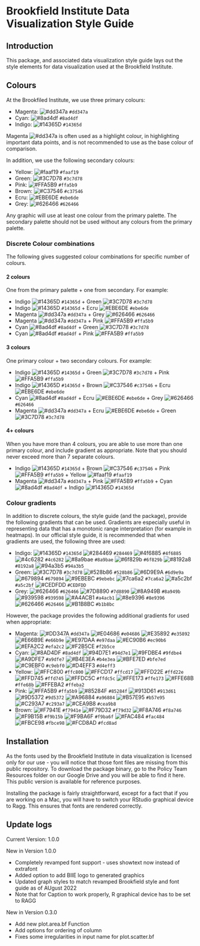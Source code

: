 Brookfield Institute Data Visualization Style Guide
================

## Introduction

This package, and associated data visualization style guide lays out the
style elements for data visualization used at the Brookfield Institute.

## Colours

At the Brookfiled Institute, we use three primary colours:

-   Magenta:
    ![\#dd347a](https://via.placeholder.com/15/dd347a/dd347a.png)
    `#dd347a`
-   Cyan: ![\#8ad4df](https://via.placeholder.com/15/8ad4df/8ad4df.png)
    `#8ad4df`
-   Indigo:
    ![\#14365D](https://via.placeholder.com/15/14365D/14365D.png)
    `#14365d`

Magenta ![\#dd347a](https://via.placeholder.com/15/dd347a/dd347a.png) is
often used as a highlight colour, in highlighting important data points,
and is not recommended to use as the base colour of comparison.

In addition, we use the following secondary colours:

-   Yellow:
    ![\#faaf19](https://via.placeholder.com/15/faaf19/faaf19.png)
    `#faaf19`
-   Green: ![\#3C7D78](https://via.placeholder.com/15/3C7D78/3C7D78.png)
    `#3c7d78`
-   Pink: ![\#FFA5B9](https://via.placeholder.com/15/FFA5B9/FFA5B9.png)
    `#ffa5b9`
-   Brown: ![\#C37546](https://via.placeholder.com/15/C37546/C37546.png)
    `#c37546`
-   Ecru: ![\#EBE6DE](https://via.placeholder.com/15/EBE6DE/EBE6DE.png)
    `#ebe6de`
-   Grey: ![\#626466](https://via.placeholder.com/15/626466/626466.png)
    `#626466`

Any graphic will use at least one colour from the primary palette. The
secondary palette should not be used without any colours from the
primary palette.

### Discrete Colour combinations

The following gives suggested colour combinations for specific number of
colours.

#### 2 colours

One from the primary palette + one from secondary. For example:

-   Indigo ![\#14365D](https://via.placeholder.com/15/14365D/14365D.png)
    `#14365d` + Green
    ![\#3C7D78](https://via.placeholder.com/15/3C7D78/3C7D78.png)
    `#3c7d78`
-   Indigo ![\#14365D](https://via.placeholder.com/15/14365D/14365D.png)
    `#14365d` + Ecru
    ![\#EBE6DE](https://via.placeholder.com/15/EBE6DE/EBE6DE.png)
    `#ebe6de`
-   Magenta
    ![\#dd347a](https://via.placeholder.com/15/dd347a/dd347a.png)
    `#dd347a` + Grey
    ![\#626466](https://via.placeholder.com/15/626466/626466.png)
    `#626466`
-   Magenta
    ![\#dd347a](https://via.placeholder.com/15/dd347a/dd347a.png)
    `#dd347a` + Pink
    ![\#FFA5B9](https://via.placeholder.com/15/FFA5B9/FFA5B9.png)
    `#ffa5b9`
-   Cyan ![\#8ad4df](https://via.placeholder.com/15/8ad4df/8ad4df.png)
    `#8ad4df` + Green
    ![\#3C7D78](https://via.placeholder.com/15/3C7D78/3C7D78.png)
    `#3c7d78`
-   Cyan ![\#8ad4df](https://via.placeholder.com/15/8ad4df/8ad4df.png)
    `#8ad4df` + Pink
    ![\#FFA5B9](https://via.placeholder.com/15/FFA5B9/FFA5B9.png)
    `#ffa5b9`

#### 3 colours

One primary colour + two secondary colours. For example:

-   Indigo ![\#14365D](https://via.placeholder.com/15/14365D/14365D.png)
    `#14365d` + Green
    ![\#3C7D78](https://via.placeholder.com/15/3C7D78/3C7D78.png)
    `#3c7d78` + Pink
    ![\#FFA5B9](https://via.placeholder.com/15/FFA5B9/FFA5B9.png)
    `#ffa5b9`
-   Indigo ![\#14365D](https://via.placeholder.com/15/14365D/14365D.png)
    `#14365d` + Brown
    ![\#C37546](https://via.placeholder.com/15/C37546/C37546.png)
    `#c37546` + Ecru
    ![\#EBE6DE](https://via.placeholder.com/15/EBE6DE/EBE6DE.png)
    `#ebe6de`
-   Cyan ![\#8ad4df](https://via.placeholder.com/15/8ad4df/8ad4df.png)
    `#8ad4df` + Ecru
    ![\#EBE6DE](https://via.placeholder.com/15/EBE6DE/EBE6DE.png)
    `#ebe6de` + Grey
    ![\#626466](https://via.placeholder.com/15/626466/626466.png)
    `#626466`
-   Magenta
    ![\#dd347a](https://via.placeholder.com/15/dd347a/dd347a.png)
    `#dd347a` + Ecru
    ![\#EBE6DE](https://via.placeholder.com/15/EBE6DE/EBE6DE.png)
    `#ebe6de` + Green
    ![\#3C7D78](https://via.placeholder.com/15/3C7D78/3C7D78.png)
    `#3c7d78`

#### 4+ colours

When you have more than 4 colours, you are able to use more than one
primary colour, and include gradient as appropriate. Note that you
should never exceed more than 7 separate colours.

-   Indigo ![\#14365D](https://via.placeholder.com/15/14365D/14365D.png)
    `#14365d` + Brown
    ![\#C37546](https://via.placeholder.com/15/C37546/C37546.png)
    `#c37546` + Pink
    ![\#FFA5B9](https://via.placeholder.com/15/FFA5B9/FFA5B9.png)
    `#ffa5b9` + Yellow
    ![\#faaf19](https://via.placeholder.com/15/faaf19/faaf19.png)
    `#faaf19`
-   Magenta
    ![\#dd347a](https://via.placeholder.com/15/dd347a/dd347a.png)
    `#dd347a` + Pink
    ![\#FFA5B9](https://via.placeholder.com/15/FFA5B9/FFA5B9.png)
    `#ffa5b9` + Cyan
    ![\#8ad4df](https://via.placeholder.com/15/8ad4df/8ad4df.png)
    `#8ad4df` + Indigo
    ![\#14365D](https://via.placeholder.com/15/14365D/14365D.png)
    `#14365d`

### Colour gradients

In addition to discrete colours, the style guide (and the package),
provide the following gradients that can be used. Gradients are
especially useful in representing data that has a monotonic range
interpretation (for example in heatmaps). In our official style guide,
it is recommended that when gradients are used, the following three are
used:

-   Indigo:
    ![\#14365D](https://via.placeholder.com/15/14365D/14365D.png)
    `#14365d`
    ![\#284469](https://via.placeholder.com/15/284469/284469.png)
    `#284469`
    ![\#4f6885](https://via.placeholder.com/15/4F6885/4F6885.png)
    `#4f6885`
    ![\#4c6282](https://via.placeholder.com/15/4c6282/4c6282.png)
    `#4c6282`
    ![\#8a9bae](https://via.placeholder.com/15/8a9bae/8a9bae.png)
    `#8a9bae`
    ![\#6f829b](https://via.placeholder.com/15/6f829b/6f829b.png)
    `#6f829b`
    ![\#8192a8](https://via.placeholder.com/15/8192a8/8192a8.png)
    `#8192a8`
    ![\#94a3b5](https://via.placeholder.com/15/94a3b5/94a3b5.png)
    `#94a3b5`
-   Green: ![\#3C7D78](https://via.placeholder.com/15/3C7D78/3C7D78.png)
    `#3c7d78`
    ![\#528b86](https://via.placeholder.com/15/528b86/528b86.png)
    `#528b86`
    ![\#6D9E9A](https://via.placeholder.com/15/6D9E9A/6D9E9A.png)
    `#6d9e9a`
    ![\#679894](https://via.placeholder.com/15/679894/679894.png)
    `#679894`
    ![\#9EBEBC](https://via.placeholder.com/15/9EBEBC/9EBEBC.png)
    `#9ebebc`
    ![\#7ca6a2](https://via.placeholder.com/15/7ca6a2/7ca6a2.png)
    `#7ca6a2`
    ![\#a5c2bf](https://via.placeholder.com/15/a5c2bf/a5c2bf.png)
    `#a5c2bf`
    ![\#CEDFDD](https://via.placeholder.com/15/CEDFDD/CEDFDD.png)
    `#CEDFDD`
-   Grey: ![\#626466](https://via.placeholder.com/15/626466/626466.png)
    `#626466`
    ![\#7D8890](https://via.placeholder.com/15/7D8890/7D8890.png)
    `#7d8890`
    ![\#8A949B](https://via.placeholder.com/15/8A949B/8A949B.png)
    `#8a949b`
    ![\#939598](https://via.placeholder.com/15/939598/939598.png)
    `#939598`
    ![\#A4ACB1](https://via.placeholder.com/15/A4ACB1/A4ACB1.png)
    `#a4acb1`
    ![\#8e9396](https://via.placeholder.com/15/8e9396/8e9396.png)
    `#8e9396`
    ![\#626466](https://via.placeholder.com/15/626466/626466.png)
    `#626466`
    ![\#B1B8BC](https://via.placeholder.com/15/B1B8BC/B1B8BC.png)
    `#b1b8bc`

However, the package provides the following additional gradients for
used when appropriate:

-   Magenta:
    ![\#DD347A](https://via.placeholder.com/15/DD347A/DD347A.png)
    `#dd347a`
    ![\#E04686](https://via.placeholder.com/15/E04686/E04686.png)
    `#e04686`
    ![\#E35892](https://via.placeholder.com/15/E35892/E35892.png)
    `#e35892`
    ![\#E66B9E](https://via.placeholder.com/15/E66B9E/E66B9E.png)
    `#e66b9e`
    ![\#E97DAA](https://via.placeholder.com/15/E97DAA/E97DAA.png)
    `#e97daa`
    ![\#EC90B6](https://via.placeholder.com/15/EC90B6/EC90B6.png)
    `#ec90b6`
    ![\#EFA2C2](https://via.placeholder.com/15/EFA2C2/EFA2C2.png)
    `#efa2c2`
    ![\#F2B5CE](https://via.placeholder.com/15/F2B5CE/F2B5CE.png)
    `#f2b5ce`
-   Cyan: ![\#8AD4DF](https://via.placeholder.com/15/8AD4DF/8AD4DF.png)
    `#8ad4df`
    ![\#94D7E1](https://via.placeholder.com/15/94D7E1/94D7E1.png)
    `#94d7e1`
    ![\#9FDBE4](https://via.placeholder.com/15/9FDBE4/9FDBE4.png)
    `#9fdbe4`
    ![\#A9DFE7](https://via.placeholder.com/15/A9DFE7/A9DFE7.png)
    `#a9dfe7`
    ![\#B4E3EA](https://via.placeholder.com/15/B4E3EA/B4E3EA.png)
    `#b4e3ea`
    ![\#BFE7ED](https://via.placeholder.com/15/BFE7ED/BFE7ED.png)
    `#bfe7ed`
    ![\#C9EBF0](https://via.placeholder.com/15/C9EBF0/C9EBF0.png)
    `#c9ebf0`
    ![\#D4EFF3](https://via.placeholder.com/15/D4EFF3/D4EFF3.png)
    `#d4eff3`
-   Yellow:
    ![\#FFC800](https://via.placeholder.com/15/FFC800/FFC800.png)
    `#ffc800`
    ![\#FFCD17](https://via.placeholder.com/15/FFCD17/FFCD17.png)
    `#ffcd17`
    ![\#FFD22E](https://via.placeholder.com/15/FFD22E/FFD22E.png)
    `#ffd22e`
    ![\#FFD745](https://via.placeholder.com/15/FFD745/FFD745.png)
    `#ffd745`
    ![\#FFDC5C](https://via.placeholder.com/15/FFDC5C/FFDC5C.png)
    `#ffdc5c`
    ![\#FFE173](https://via.placeholder.com/15/FFE173/FFE173.png)
    `#ffe173`
    ![\#FFE68B](https://via.placeholder.com/15/FFE68B/FFE68B.png)
    `#ffe68b`
    ![\#FFEBA2](https://via.placeholder.com/15/FFEBA2/FFEBA2.png)
    `#ffeba2`
-   Pink: ![\#FFA5B9](https://via.placeholder.com/15/FFA5B9/FFA5B9.png)
    `#ffa5b9`
    ![\#85284F](https://via.placeholder.com/15/85284F/85284F.png)
    `#85284f`
    ![\#913D61](https://via.placeholder.com/15/913D61/913D61.png)
    `#913d61`
    ![\#9D5372](https://via.placeholder.com/15/9D5372/9D5372.png)
    `#9d5372`
    ![\#A96884](https://via.placeholder.com/15/A96884/A96884.png)
    `#a96884`
    ![\#B57E95](https://via.placeholder.com/15/B57E95/B57E95.png)
    `#b57e95`
    ![\#C293A7](https://via.placeholder.com/15/C293A7/C293A7.png)
    `#c293a7`
    ![\#CEA9B8](https://via.placeholder.com/15/CEA9B8/CEA9B8.png)
    `#cea9b8`
-   Brown: ![\#F7941E](https://via.placeholder.com/15/F7941E/F7941E.png)
    `#f7941e`
    ![\#F79D32](https://via.placeholder.com/15/F79D32/F79D32.png)
    `#f79d32`
    ![\#F8A746](https://via.placeholder.com/15/F8A746/F8A746.png)
    `#f8a746`
    ![\#F9B15B](https://via.placeholder.com/15/F9B15B/F9B15B.png)
    `#f9b15b`
    ![\#F9BA6F](https://via.placeholder.com/15/F9BA6F/F9BA6F.png)
    `#f9ba6f`
    ![\#FAC484](https://via.placeholder.com/15/FAC484/FAC484.png)
    `#fac484`
    ![\#FBCE98](https://via.placeholder.com/15/FBCE98/FBCE98.png)
    `#fbce98`
    ![\#FCD8AD](https://via.placeholder.com/15/FCD8AD/FCD8AD.png)
    `#fcd8ad`

## Installation

As the fonts used by the Brookfield Institute in data visualization is
licensed only for our use - you will notice that those font files are
missing from this public repository. To download the package binary, go
to the Policy Team Resources folder on our Google Drive and you will be
able to find it here. This public version is available for reference
purposes.

Installing the package is fairly straightforward, except for a fact that
if you are working on a Mac, you will have to switch your RStudio
graphical device to Ragg. This ensures that fonts are rendered
correctly.

## Update logs

Current Version: 1.0.0

New in Version 1.0.0

-   Completely revamped font support - uses showtext now instead of
    extrafont
-   Added option to add BIIE logo to generated graphics
-   Updated graph styles to match revamped Brookfield style and font
    guide as of AUgust 2022
-   Note that for Caption to work properly, R graphical device has to be
    set to RAGG

New in Version 0.3.0

-   Add new plot.area.bf Function
-   Add options for ordering of column
-   Fixes some irregularities in input name for plot.scatter.bf

